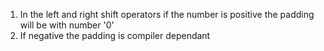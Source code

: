 1) In the left and right shift operators if the number is positive the padding  will be with number '0'
2) If negative the padding is compiler dependant
